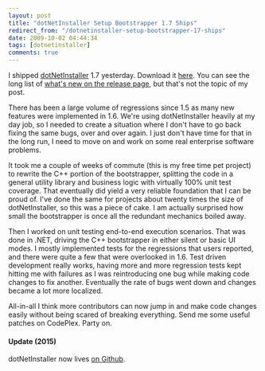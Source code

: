 ```yaml
---
layout: post
title: "dotNetInstaller Setup Bootstrapper 1.7 Ships"
redirect_from: "/dotnetinstaller-setup-bootstrapper-17-ships"
date: 2009-10-02 04:44:34
tags: [dotnetinstaller]
comments: true
---
```

I shipped [dotNetInstaller](https://github.com/dblock/dotnetinstaller) 1.7 yesterday. Download it [here](https://github.com/dblock/dotnetinstaller/). You can see the long list of [what's new on the release page](https://github.com/dblock/dotnetinstaller/Release/ProjectReleases.aspx?ReleaseId=30174), but that's not the topic of my post.

There has been a large volume of regressions since 1.5 as many new features were implemented in 1.6. We're using dotNetInstaller heavily at my day job, so I needed to create a situation where I don't have to go back fixing the same bugs, over and over again. I just don't have time for that in the long run, I need to move on and work on some real enterprise software problems.

It took me a couple of weeks of commute (this is my free time pet project) to rewrite the C++ portion of the bootstrapper, splitting the code in a general utility library and business logic with virtually 100% unit test coverage. That eventually did yield a very reliable foundation that I can be proud of. I've done the same for projects about twenty times the size of dotNetInstaller, so this was a piece of cake. I am actually surprised how small the bootstrapper is once all the redundant mechanics boiled away.

Then I worked on unit testing end-to-end execution scenarios. That was done in .NET, driving the C++ bootstrapper in either silent or basic UI modes. I mostly implemented tests for the regressions that users reported, and there were quite a few that were overlooked in 1.6. Test driven development really works, having more and more regression tests kept hitting me with failures as I was reintroducing one bug while making code changes to fix another. Eventually the rate of bugs went down and changes became a lot more localized.

All-in-all I think more contributors can now jump in and make code changes easily without being scared of breaking everything. Send me some useful patches on CodePlex. Party on.

#### Update (2015)

dotNetInstaller now lives [on Github](https://github.com/dblock/dotnetinstaller).
